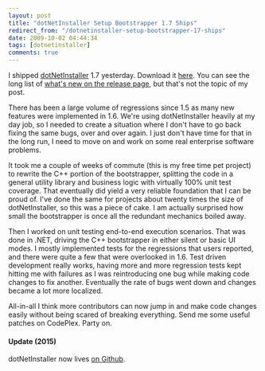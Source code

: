 ```yaml
---
layout: post
title: "dotNetInstaller Setup Bootstrapper 1.7 Ships"
redirect_from: "/dotnetinstaller-setup-bootstrapper-17-ships"
date: 2009-10-02 04:44:34
tags: [dotnetinstaller]
comments: true
---
```

I shipped [dotNetInstaller](https://github.com/dblock/dotnetinstaller) 1.7 yesterday. Download it [here](https://github.com/dblock/dotnetinstaller/). You can see the long list of [what's new on the release page](https://github.com/dblock/dotnetinstaller/Release/ProjectReleases.aspx?ReleaseId=30174), but that's not the topic of my post.

There has been a large volume of regressions since 1.5 as many new features were implemented in 1.6. We're using dotNetInstaller heavily at my day job, so I needed to create a situation where I don't have to go back fixing the same bugs, over and over again. I just don't have time for that in the long run, I need to move on and work on some real enterprise software problems.

It took me a couple of weeks of commute (this is my free time pet project) to rewrite the C++ portion of the bootstrapper, splitting the code in a general utility library and business logic with virtually 100% unit test coverage. That eventually did yield a very reliable foundation that I can be proud of. I've done the same for projects about twenty times the size of dotNetInstaller, so this was a piece of cake. I am actually surprised how small the bootstrapper is once all the redundant mechanics boiled away.

Then I worked on unit testing end-to-end execution scenarios. That was done in .NET, driving the C++ bootstrapper in either silent or basic UI modes. I mostly implemented tests for the regressions that users reported, and there were quite a few that were overlooked in 1.6. Test driven development really works, having more and more regression tests kept hitting me with failures as I was reintroducing one bug while making code changes to fix another. Eventually the rate of bugs went down and changes became a lot more localized.

All-in-all I think more contributors can now jump in and make code changes easily without being scared of breaking everything. Send me some useful patches on CodePlex. Party on.

#### Update (2015)

dotNetInstaller now lives [on Github](https://github.com/dblock/dotnetinstaller).
